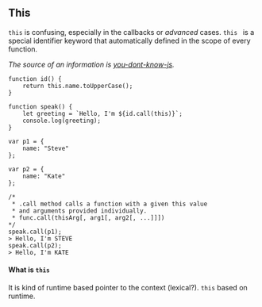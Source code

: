 ## This
`this` is confusing, especially in the callbacks or *advanced* cases. `this ` is a special identifier keyword that automatically defined in the scope of every function.

*The source of an information is [you-dont-know-js](https://github.com/getify/You-Dont-Know-JS/blob/master/this%20&%20object%20prototypes/ch1.md).*

```
function id() {
    return this.name.toUpperCase();
}

function speak() {
    let greeting = `Hello, I'm ${id.call(this)}`;
    console.log(greeting);
}

var p1 = {
    name: "Steve"
};

var p2 = {
    name: "Kate"
};

/*
 * .call method calls a function with a given this value
 * and arguments provided individually.
 * func.call(thisArg[, arg1[, arg2[, ...]]])
*/
speak.call(p1);
> Hello, I'm STEVE
speak.call(p2);
> Hello, I'm KATE
```

#### What is `this`
It is kind of runtime based pointer to the context (lexical?). `this` based on runtime.
